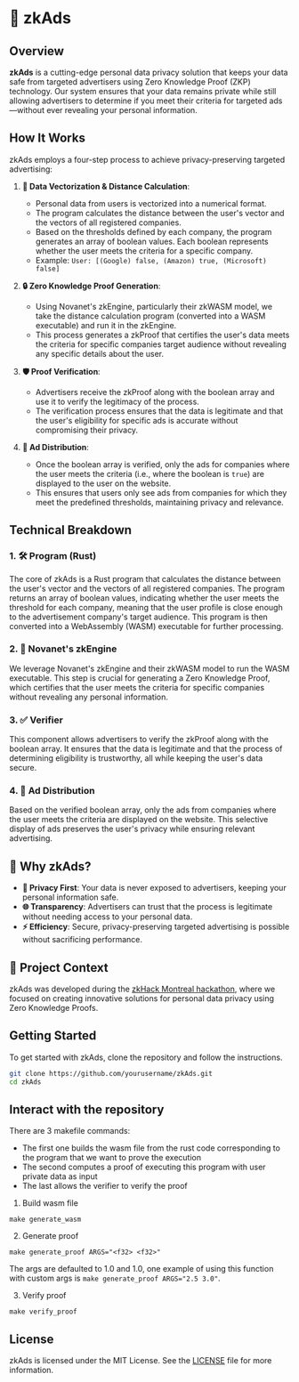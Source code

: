 # 🚀 zkAds

## Overview

**zkAds** is a cutting-edge personal data privacy solution that keeps your data safe from targeted advertisers using Zero Knowledge Proof (ZKP) technology. Our system ensures that your data remains private while still allowing advertisers to determine if you meet their criteria for targeted ads—without ever revealing your personal information.

## How It Works

zkAds employs a four-step process to achieve privacy-preserving targeted advertising:

1. **🧬 Data Vectorization & Distance Calculation**:

   - Personal data from users is vectorized into a numerical format.
   - The program calculates the distance between the user's vector and the vectors of all registered companies.
   - Based on the thresholds defined by each company, the program generates an array of boolean values. Each boolean represents whether the user meets the criteria for a specific company.
   - Example: `User: [(Google) false, (Amazon) true, (Microsoft) false]`

2. **🔒 Zero Knowledge Proof Generation**:

   - Using Novanet's zkEngine, particularly their zkWASM model, we take the distance calculation program (converted into a WASM executable) and run it in the zkEngine.
   - This process generates a zkProof that certifies the user's data meets the criteria for specific companies target audience without revealing any specific details about the user.

3. **🛡️ Proof Verification**:

   - Advertisers receive the zkProof along with the boolean array and use it to verify the legitimacy of the process.
   - The verification process ensures that the data is legitimate and that the user's eligibility for specific ads is accurate without compromising their privacy.

4. **📢 Ad Distribution**:
   - Once the boolean array is verified, only the ads for companies where the user meets the criteria (i.e., where the boolean is `true`) are displayed to the user on the website.
   - This ensures that users only see ads from companies for which they meet the predefined thresholds, maintaining privacy and relevance.

## Technical Breakdown

### 1. 🛠️ Program (Rust)

The core of zkAds is a Rust program that calculates the distance between the user's vector and the vectors of all registered companies. The program returns an array of boolean values, indicating whether the user meets the threshold for each company, meaning that the user profile is close enough to the advertisement company's target audience. This program is then converted into a WebAssembly (WASM) executable for further processing.

### 2. 🚀 Novanet's zkEngine

We leverage Novanet's zkEngine and their zkWASM model to run the WASM executable. This step is crucial for generating a Zero Knowledge Proof, which certifies that the user meets the criteria for specific companies without revealing any personal information.

### 3. ✅ Verifier

This component allows advertisers to verify the zkProof along with the boolean array. It ensures that the data is legitimate and that the process of determining eligibility is trustworthy, all while keeping the user's data secure.

### 4. 📡 Ad Distribution

Based on the verified boolean array, only the ads from companies where the user meets the criteria are displayed on the website. This selective display of ads preserves the user's privacy while ensuring relevant advertising.

## 🎉 Why zkAds?

- **🔐 Privacy First**: Your data is never exposed to advertisers, keeping your personal information safe.
- **🌐 Transparency**: Advertisers can trust that the process is legitimate without needing access to your personal data.
- **⚡ Efficiency**: Secure, privacy-preserving targeted advertising is possible without sacrificing performance.

## 🚀 Project Context

zkAds was developed during the [zkHack Montreal hackathon](https://www.zkmontreal.com/), where we focused on creating innovative solutions for personal data privacy using Zero Knowledge Proofs.

## Getting Started

To get started with zkAds, clone the repository and follow the instructions.

```bash
git clone https://github.com/yourusername/zkAds.git
cd zkAds
```

## Interact with the repository

There are 3 makefile commands:

- The first one builds the wasm file from the rust code corresponding to the program that we want to prove the execution
- The second computes a proof of executing this program with user private data as input
- The last allows the verifier to verify the proof

1. Build wasm file

```
make generate_wasm
```

2. Generate proof

```
make generate_proof ARGS="<f32> <f32>"
```

The args are defaulted to 1.0 and 1.0, one example of using this function with custom args is `make generate_proof ARGS="2.5 3.0"`.

3. Verify proof

```
make verify_proof
```

## License

zkAds is licensed under the MIT License. See the [LICENSE](./LICENSE) file for more information.
